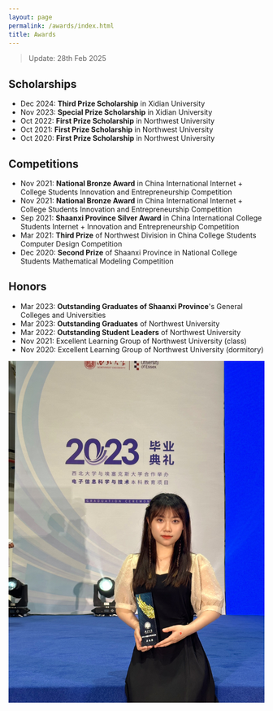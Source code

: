 ```yaml
---
layout: page
permalink: /awards/index.html
title: Awards
---
```


> Update: 28th Feb 2025

## Scholarships

- Dec 2024: **Third Prize Scholarship** in Xidian University
- Nov 2023: **Special Prize Scholarship** in Xidian University
- Oct 2022: **First Prize Scholarship** in Northwest University 
- Oct 2021: **First Prize Scholarship** in Northwest University 
- Oct 2020: **First Prize Scholarship** in Northwest University 

## Competitions

- Nov 2021: **National Bronze Award** in China International Internet + College Students Innovation and Entrepreneurship Competition
- Nov 2021: **National Bronze Award** in China International Internet + College Students Innovation and Entrepreneurship Competition
- Sep 2021: **Shaanxi Province Silver Award** in China International College Students Internet + Innovation and Entrepreneurship Competition 
- Mar 2021: **Third Prize** of Northwest Division in China College Students Computer Design Competition
- Dec 2020: **Second Prize** of Shaanxi Province in National College Students Mathematical Modeling Competition <br>

## Honors

- Mar 2023: **Outstanding Graduates of Shaanxi Province**'s General Colleges and Universities
- Mar 2023: **Outstanding Graduates** of Northwest University
- Mar 2022: **Outstanding Student Leaders** of Northwest University
- Nov 2021: Excellent Learning Group of Northwest University (class)
- Nov 2020: Excellent Learning Group of Northwest University (dormitory)

<img src="undergraduate.jpg">

<br>
